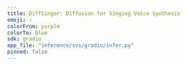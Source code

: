 ```yaml
---
title: DiffSinger: Diffusion for Singing Voice Synthesis
emoji: 🎶
colorFrom: purple
colorTo: blue
sdk: gradio
app_file: "inference/svs/gradio/infer.py"
pinned: false
---
```

